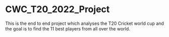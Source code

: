 # CWC_T20_2022_Project
This is the end to end project which analyses the T20 Cricket world cup and the goal is to find the 11 best players from all over the world.
